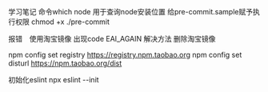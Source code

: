学习笔记
命令which node 用于查询node安装位置
给pre-commit.sample赋予执行权限 chmod +x ./pre-commit

报错　使用淘宝镜像 出现code EAI_AGAIN
解决方法
删除淘宝镜像

npm config set registry https://registry.npm.taobao.org
npm config set disturl https://npm.taobao.org/dist


初始化eslint
npx eslint --init